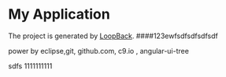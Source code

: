 # My Application

The project is generated by [LoopBack](http://loopback.io).
####123ewfsdfsdfsdfsdf

power by eclipse,git, github.com, c9.io , angular-ui-tree

sdfs 
1111111111